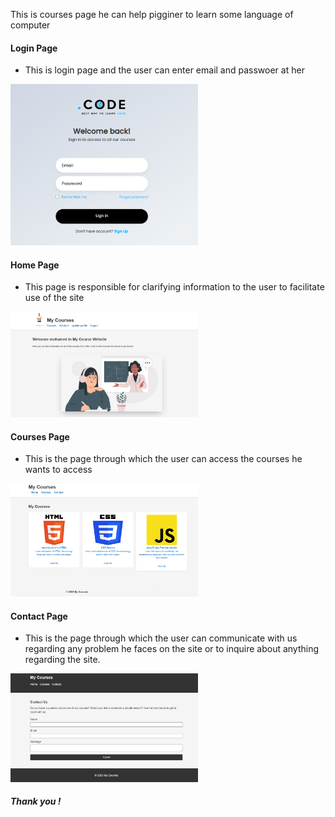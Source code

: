 This is courses page he can help pigginer to learn some language of computer 
#### Login Page

* This is login page and the user can enter email and passwoer at her 

<img src="Images0\Screenshot 2023-11-02 005247.png" width=300>

#### Home Page 
* This page is responsible for clarifying information to the user to facilitate use of the site
<img src="Images0\Screenshot 2023-11-02 005213.png" width=300>

#### Courses Page

* This is the page through which the user can access the courses he wants to access
<img src="Images0\Screenshot 2023-11-02 005050.png" width=300>

#### Contact Page 
* This is the page through which the user can communicate with us regarding any problem he faces on the site or to inquire about anything regarding the site.
<img src="Images0\Screenshot 2023-11-02 010428.png" width=300>

##### Thank you !
